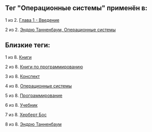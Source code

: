 ## Тег "Операционные системы" применён в:

1 из 2. [Глава 1 - Введение](../Книги/Конспекты/Эндрю%20Танненбаум%20-%20Операционные%20системы/Глава%201.md)

2 из 2. [Эндрю Танненбаум, Операционные системы](../Книги/Программирование/Эндрю%20Танненбаум%20-%20Операционные%20системы.md)

## Близкие теги:

1 из 8. [Книги](./книги.md)

2 из 8. [Книги по программированию](./книги%20по%20программированию.md)

3 из 8. [Конспект](./конспект.md)

4 из 8. [Операционные системы](./операционные%20системы.md)

5 из 8. [Программирование](./программирование.md)

6 из 8. [Учебник](./учебник.md)

7 из 8. [Херберт Бос](./херберт%20бос.md)

8 из 8. [Эндрю Танненбаум](./эндрю%20танненбаум.md)

